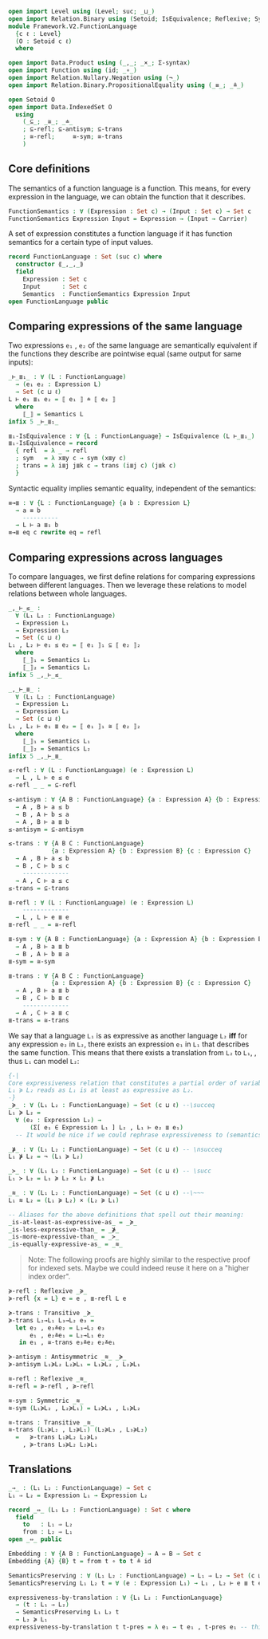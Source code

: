```agda
open import Level using (Level; suc; _⊔_)
open import Relation.Binary using (Setoid; IsEquivalence; Reflexive; Symmetric; Transitive; Antisymmetric)
module Framework.V2.FunctionLanguage
  {c ℓ : Level}
  (O : Setoid c ℓ)
  where

open import Data.Product using (_,_; _×_; Σ-syntax)
open import Function using (id; _∘_)
open import Relation.Nullary.Negation using (¬_)
open import Relation.Binary.PropositionalEquality using (_≡_; _≗_)

open Setoid O
open import Data.IndexedSet O
  using
    (_⊆_; _≅_; _≐_
    ; ⊆-refl; ⊆-antisym; ⊆-trans
    ; ≅-refl;     ≅-sym; ≅-trans
    )
```

## Core definitions

The semantics of a function language is a function.
This means, for every expression in the language, we can
obtain the function that it describes.
```agda
FunctionSemantics : ∀ (Expression : Set c) → (Input : Set c) → Set c
FunctionSemantics Expression Input = Expression → (Input → Carrier)
```

A set of expression constitutes a function language if it
has function semantics for a certain type of input values.
```agda
record FunctionLanguage : Set (suc c) where
  constructor ⟪_,_,_⟫
  field
    Expression : Set c
    Input      : Set c
    Semantics  : FunctionSemantics Expression Input
open FunctionLanguage public
```

## Comparing expressions of the same language

Two expressions `e₁` , `e₂` of the same language are semantically equivalent
if the functions they describe are pointwise equal (same output for same inputs):
```agda
_⊢_≣₁_ : ∀ (L : FunctionLanguage)
  → (e₁ e₂ : Expression L)
  → Set (c ⊔ ℓ)
L ⊢ e₁ ≣₁ e₂ = ⟦ e₁ ⟧ ≐ ⟦ e₂ ⟧
  where
    ⟦_⟧ = Semantics L
infix 5 _⊢_≣₁_

≣₁-IsEquivalence : ∀ {L : FunctionLanguage} → IsEquivalence (L ⊢_≣₁_)
≣₁-IsEquivalence = record
  { refl  = λ _ → refl
  ; sym   = λ x≣y c → sym (x≣y c)
  ; trans = λ i≣j j≣k c → trans (i≣j c) (j≣k c)
  }
```

Syntactic equality implies semantic equality, independent of the semantics:
```agda
≡→≣ : ∀ {L : FunctionLanguage} {a b : Expression L}
  → a ≡ b
    ----------
  → L ⊢ a ≣₁ b
≡→≣ eq c rewrite eq = refl
```

## Comparing expressions across languages

To compare languages, we first define relations for comparing expressions between different languages.
Then we leverage these relations to model relations between whole languages.

```agda
_,_⊢_≤_ :
  ∀ (L₁ L₂ : FunctionLanguage)
  → Expression L₁
  → Expression L₂
  → Set (c ⊔ ℓ)
L₁ , L₂ ⊢ e₁ ≤ e₂ = ⟦ e₁ ⟧₁ ⊆ ⟦ e₂ ⟧₂
  where
    ⟦_⟧₁ = Semantics L₁
    ⟦_⟧₂ = Semantics L₂
infix 5 _,_⊢_≤_

_,_⊢_≣_ :
  ∀ (L₁ L₂ : FunctionLanguage)
  → Expression L₁
  → Expression L₂
  → Set (c ⊔ ℓ)
L₁ , L₂ ⊢ e₁ ≣ e₂ = ⟦ e₁ ⟧₁ ≅ ⟦ e₂ ⟧₂
  where
    ⟦_⟧₁ = Semantics L₁
    ⟦_⟧₂ = Semantics L₂
infix 5 _,_⊢_≣_

≤-refl : ∀ (L : FunctionLanguage) (e : Expression L)
  → L , L ⊢ e ≤ e
≤-refl _ _ = ⊆-refl

≤-antisym : ∀ {A B : FunctionLanguage} {a : Expression A} {b : Expression B}
  → A , B ⊢ a ≤ b
  → B , A ⊢ b ≤ a
  → A , B ⊢ a ≣ b
≤-antisym = ⊆-antisym

≤-trans : ∀ {A B C : FunctionLanguage}
            {a : Expression A} {b : Expression B} {c : Expression C}
  → A , B ⊢ a ≤ b
  → B , C ⊢ b ≤ c
    -------------
  → A , C ⊢ a ≤ c
≤-trans = ⊆-trans

≣-refl : ∀ (L : FunctionLanguage) (e : Expression L)
    -------------
  → L , L ⊢ e ≣ e
≣-refl _ _ = ≅-refl

≣-sym : ∀ {A B : FunctionLanguage} {a : Expression A} {b : Expression B}
  → A , B ⊢ a ≣ b
  → B , A ⊢ b ≣ a
≣-sym = ≅-sym

≣-trans : ∀ {A B C : FunctionLanguage}
            {a : Expression A} {b : Expression B} {c : Expression C}
  → A , B ⊢ a ≣ b
  → B , C ⊢ b ≣ c
    -------------
  → A , C ⊢ a ≣ c
≣-trans = ≅-trans
```

We say that a language `L₁` is as expressive as another language `L₂` **iff** for any expression `e₂` in `L₂`, there exists an expression `e₁` in `L₁` that describes the same function.
This means that there exists a translation from `L₂` to `L₁`, , thus `L₁` can model `L₂`:
```agda
{-|
Core expressiveness relation that constitutes a partial order of variability languages.
L₁ ≽ L₂ reads as L₁ is at least as expressive as L₂.
-}
_≽_ : ∀ (L₁ L₂ : FunctionLanguage) → Set (c ⊔ ℓ) --\succeq
L₁ ≽ L₂ =
  ∀ (e₂ : Expression L₂) →
      (Σ[ e₁ ∈ Expression L₁ ] L₂ , L₁ ⊢ e₂ ≣ e₁)
  -- It would be nice if we could rephrase expressiveness to (semantics L₂) ⊆ (semantics L₁) but first we have to generalize our multisets somehow to allow keys in the source set.

_⋡_ : ∀ (L₁ L₂ : FunctionLanguage) → Set (c ⊔ ℓ) -- \nsucceq
L₁ ⋡ L₂ = ¬ (L₁ ≽ L₂)

_≻_ : ∀ (L₁ L₂ : FunctionLanguage) → Set (c ⊔ ℓ) -- \succ
L₁ ≻ L₂ = L₁ ≽ L₂ × L₂ ⋡ L₁

_≋_ : ∀ (L₁ L₂ : FunctionLanguage) → Set (c ⊔ ℓ) --\~~~
L₁ ≋ L₂ = (L₁ ≽ L₂) × (L₂ ≽ L₁)

-- Aliases for the above definitions that spell out their meaning:
_is-at-least-as-expressive-as_ = _≽_
_is-less-expressive-than_ = _⋡_
_is-more-expressive-than_ = _≻_
_is-equally-expressive-as_ = _≋_
```

> Note: The following proofs are highly similar to the respective proof for indexed sets.
> Maybe we could indeed reuse it here on a "higher index order".

```agda
≽-refl : Reflexive _≽_
≽-refl {x = L} e = e , ≣-refl L e

≽-trans : Transitive _≽_
≽-trans L₂→L₁ L₃→L₂ e₃ =
  let e₂ , e₃≚e₂ = L₃→L₂ e₃
      e₁ , e₂≚e₁ = L₂→L₁ e₂
   in e₁ , ≅-trans e₃≚e₂ e₂≚e₁

≽-antisym : Antisymmetric _≋_ _≽_
≽-antisym L₁≽L₂ L₂≽L₁ = L₁≽L₂ , L₂≽L₁

≋-refl : Reflexive _≋_
≋-refl = ≽-refl , ≽-refl

≋-sym : Symmetric _≋_
≋-sym (L₁≽L₂ , L₂≽L₁) = L₂≽L₁ , L₁≽L₂

≋-trans : Transitive _≋_
≋-trans (L₁≽L₂ , L₂≽L₁) (L₂≽L₃ , L₃≽L₂)
  =   ≽-trans L₁≽L₂ L₂≽L₃
    , ≽-trans L₃≽L₂ L₂≽L₁
```

## Translations

```agda
_⇒_ : (L₁ L₂ : FunctionLanguage) → Set c
L₁ ⇒ L₂ = Expression L₁ → Expression L₂

record _⇔_ (L₁ L₂ : FunctionLanguage) : Set c where
  field
    to   : L₁ ⇒ L₂
    from : L₂ ⇒ L₁
open _⇔_ public

Embedding : ∀ {A B : FunctionLanguage} → A ⇔ B → Set c
Embedding {A} {B} t = from t ∘ to t ≗ id

SemanticsPreserving : ∀ (L₁ L₂ : FunctionLanguage) → L₁ ⇒ L₂ → Set (c ⊔ ℓ)
SemanticsPreserving L₁ L₂ t = ∀ (e : Expression L₁) → L₁ , L₂ ⊢ e ≣ t e

expressiveness-by-translation : ∀ {L₁ L₂ : FunctionLanguage}
  → (t : L₁ ⇒ L₂)
  → SemanticsPreserving L₁ L₂ t
  → L₂ ≽ L₁
expressiveness-by-translation t t-pres = λ e₁ → t e₁ , t-pres e₁ -- this implementation is very similar to ⊆[]→⊆
```
